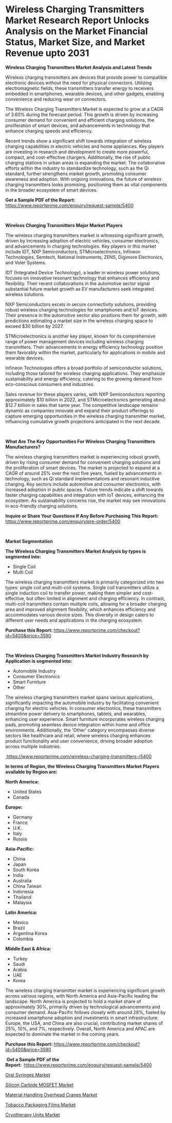 <p><h1>Wireless Charging Transmitters Market Research Report Unlocks Analysis on the Market Financial Status, Market Size, and Market Revenue upto 2031</h1></p><p><strong>Wireless Charging Transmitters Market Analysis and Latest Trends</strong></p>
<p><p>Wireless charging transmitters are devices that provide power to compatible electronic devices without the need for physical connectors. Utilizing electromagnetic fields, these transmitters transfer energy to receivers embedded in smartphones, wearable devices, and other gadgets, enabling convenience and reducing wear on connectors.</p><p>The Wireless Charging Transmitters Market is expected to grow at a CAGR of 3.60% during the forecast period. This growth is driven by increasing consumer demand for convenient and efficient charging solutions, the proliferation of smart devices, and advancements in technology that enhance charging speeds and efficiency. </p><p>Recent trends show a significant shift towards integration of wireless charging capabilities in electric vehicles and home appliances. Key players are investing in research and development to create more powerful, compact, and cost-effective chargers. Additionally, the rise of public charging stations in urban areas is expanding the market. The collaborative efforts within the industry to standardize technology, such as the Qi standard, further strengthens market growth, promoting consumer awareness and adoption. With ongoing innovations, the future of wireless charging transmitters looks promising, positioning them as vital components in the broader ecosystem of smart devices.</p></p>
<p><strong>Get a Sample PDF of the Report:&nbsp;</strong> <a href="https://www.reportprime.com/enquiry/request-sample/5400">https://www.reportprime.com/enquiry/request-sample/5400</a></p>
<p>&nbsp;</p>
<p><strong>Wireless Charging Transmitters Major Market Players</strong></p>
<p><p>The wireless charging transmitters market is witnessing significant growth, driven by increasing adoption of electric vehicles, consumer electronics, and advancements in charging technologies. Key players in this market include IDT, NXP Semiconductors, STMicroelectronics, Infineon Technologies, Semtech, National Instruments, ZENS, Digimore Electronics, and Voler Systems.</p><p>IDT (Integrated Device Technology), a leader in wireless power solutions, focuses on innovative resonant technology that enhances efficiency and flexibility. Their recent collaborations in the automotive sector signal substantial future market growth as EV manufacturers seek integrated wireless solutions. </p><p>NXP Semiconductors excels in secure connectivity solutions, providing robust wireless charging technologies for smartphones and IoT devices. Their presence in the automotive sector also positions them for growth, with predictions estimating a market size in the wireless charging space to exceed $30 billion by 2027.</p><p>STMicroelectronics is another key player, known for its comprehensive range of power management devices including wireless charging transmitters. Their advancements in energy efficiency technology position them favorably within the market, particularly for applications in mobile and wearable devices.</p><p>Infineon Technologies offers a broad portfolio of semiconductor solutions, including those tailored for wireless charging applications. They emphasize sustainability and energy efficiency, catering to the growing demand from eco-conscious consumers and industries.</p><p>Sales revenue for these players varies, with NXP Semiconductors reporting approximately $10 billion in 2022, and STMicroelectronics generating about $12.7 billion in sales that same year. The competitive landscape remains dynamic as companies innovate and expand their product offerings to capture emerging opportunities in the wireless charging transmitter market, influencing cumulative growth projections anticipated in the next decade.</p></p>
<p>&nbsp;</p>
<p><strong>What Are The Key Opportunities For Wireless Charging Transmitters Manufacturers?</strong></p>
<p><p>The wireless charging transmitters market is experiencing robust growth, driven by rising consumer demand for convenient charging solutions and the proliferation of smart devices. The market is projected to expand at a CAGR of around 25% over the next five years, fueled by advancements in technology, such as Qi standard implementations and resonant inductive charging. Key sectors include automotive and consumer electronics, with increased adoption in public spaces. Future trends indicate a shift towards faster charging capabilities and integration with IoT devices, enhancing the ecosystem. As sustainability concerns rise, the market may see innovations in eco-friendly charging solutions.</p></p>
<p><strong>Inquire or Share Your Questions If Any Before Purchasing This Report:</strong> <a href="https://www.reportprime.com/enquiry/pre-order/5400">https://www.reportprime.com/enquiry/pre-order/5400</a></p>
<p>&nbsp;</p>
<p><strong>Market Segmentation</strong></p>
<p><strong>The Wireless Charging Transmitters Market Analysis by types is segmented into:</strong></p>
<p><ul><li>Single Coil</li><li>Multi Coil</li></ul></p>
<p><p>The wireless charging transmitters market is primarily categorized into two types: single coil and multi-coil systems. Single coil transmitters utilize a single induction coil to transfer power, making them simpler and cost-effective, but often limited in alignment and charging efficiency. In contrast, multi-coil transmitters contain multiple coils, allowing for a broader charging area and improved alignment flexibility, which enhances efficiency and accommodates various device sizes. This diversity in design caters to different user needs and applications in the charging ecosystem.</p></p>
<p><strong>Purchase this Report:&nbsp;</strong><a href="https://www.reportprime.com/checkout?id=5400&price=3590">https://www.reportprime.com/checkout?id=5400&price=3590</a></p>
<p>&nbsp;</p>
<p><strong>The Wireless Charging Transmitters Market Industry Research by Application is segmented into:</strong></p>
<p><ul><li>Automobile Industry</li><li>Consumer Electronics</li><li>Smart Furniture</li><li>Other</li></ul></p>
<p><p>The wireless charging transmitters market spans various applications, significantly impacting the automobile industry by facilitating convenient charging for electric vehicles. In consumer electronics, these transmitters streamline power delivery to smartphones, tablets, and wearables, enhancing user experience. Smart furniture incorporates wireless charging pads, promoting seamless device integration within home and office environments. Additionally, the 'Other' category encompasses diverse sectors like healthcare and retail, where wireless charging enhances product functionality and user convenience, driving broader adoption across multiple industries.</p></p>
<p><a href="https://www.reportprime.com/wireless-charging-transmitters-r5400">&nbsp;https://www.reportprime.com/wireless-charging-transmitters-r5400</a></p>
<p><strong>In terms of Region, the Wireless Charging Transmitters Market Players available by Region are:</strong></p>
<p>
    <p> <strong> North America: </strong>
        <ul>
            <li>United States</li>
            <li>Canada</li>
        </ul>
        </p> 
    <p> <strong> Europe: </strong>
        <ul>
            <li>Germany</li>
            <li>France</li>
            <li>U.K.</li>
            <li>Italy</li>
            <li>Russia</li>
        </ul>
        </p> 
    <p> <strong> Asia-Pacific: </strong>
        <ul>
            <li>China</li>
            <li>Japan</li>
            <li>South Korea</li>
            <li>India</li>
            <li>Australia</li>
            <li>China Taiwan</li>
            <li>Indonesia</li>
            <li>Thailand</li>
            <li>Malaysia</li>
        </ul>
        </p> 
    <p> <strong> Latin America: </strong>
        <ul>
            <li>Mexico</li>
            <li>Brazil</li>
            <li>Argentina Korea</li>
            <li>Colombia</li>
        </ul>
        </p> 
    <p> <strong> Middle East & Africa: </strong>
        <ul>
            <li>Turkey</li>
            <li>Saudi</li>
            <li>Arabia</li>
            <li>UAE</li>
            <li>Korea</li>
        </ul>
    </p>
    </p>
<p><p>The wireless charging transmitter market is experiencing significant growth across various regions, with North America and Asia-Pacific leading the landscape. North America is projected to hold a market share of approximately 30%, primarily driven by technological advancements and consumer demand. Asia-Pacific follows closely with around 28%, fueled by increased smartphone adoption and investments in smart infrastructure. Europe, the USA, and China are also crucial, contributing market shares of 25%, 10%, and 7%, respectively. Overall, North America and APAC are expected to dominate the market in the coming years.</p></p>
<p><strong>Purchase this Report: </strong><a href="https://www.reportprime.com/checkout?id=5400&price=3590">https://www.reportprime.com/checkout?id=5400&price=3590</a></p>
<p>&nbsp;<strong>Get a Sample PDF of the Report:&nbsp;&nbsp;</strong><a href="https://www.reportprime.com/enquiry/request-sample/5400">https://www.reportprime.com/enquiry/request-sample/5400</a></p>
<p><strong></strong></p>
<p><p><a href="https://www.linkedin.com/pulse/oral-syringes-market-strategic-insights-product-evolution-z33fc?trackingId=TzcwqwA%2BQ4SH6QpLfo5OBw%3D%3D">Oral Syringes Market</a></p><p><a href="https://github.com/AbbasMahmud554/Market-Research-Report-List-1/blob/main/silicon-carbide-mosfet-market.md">Silicon Carbide MOSFET Market</a></p><p><a href="https://issuu.com/reportprime-2/docs/material-handling-overhead-cranes-m_05a8d583ce982b">Material Handling Overhead Cranes Market</a></p><p><a href="https://issuu.com/reportprime-2/docs/tobacco-packaging-films-market-size_1e0ee5556a16ac">Tobacco Packaging Films Market</a></p><p><a href="https://www.linkedin.com/pulse/why-should-you-invest-cryotherapy-units-market-trends-leading-p318c?trackingId=5vwmTDlxRA%2ByWLPA9CkJfQ%3D%3D">Cryotherapy Units Market</a></p></p>